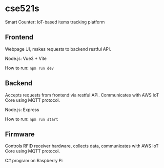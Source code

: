 # cse521s

Smart Counter: IoT-based items tracking platform

## Frontend

Webpage UI, makes requests to backend restful API.

Node.js: Vue3 + Vite

How to run: `npm run dev`

## Backend

Accepts requests from frontend via restful API. Communicates with AWS IoT Core using MQTT protocol.

Node.js: Express

How to run: `npm run start`

## Firmware

Controls RFID receiver hardware, collects data, communicates with AWS IoT Core using MQTT protocol.

C# program on Raspberry Pi
